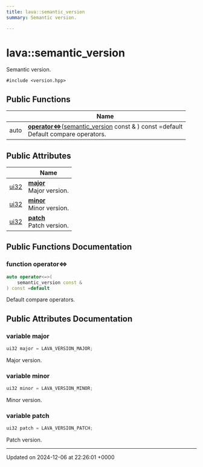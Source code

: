 ```yaml
---
title: lava::semantic_version
summary: Semantic version. 

---
```


# lava::semantic_version



Semantic version. 


`#include <version.hpp>`

## Public Functions

|                | Name           |
| -------------- | -------------- |
| auto | **[operator<=>](/_doxybook/Classes/structlava_1_1semantic__version.md#function-operator<=>)**([semantic_version](/_doxybook/Classes/structlava_1_1semantic__version.md) const & ) const =default<br>Default compare operators.  |

## Public Attributes

|                | Name           |
| -------------- | -------------- |
| [ui32](/_doxybook/Namespaces/namespacelava.md#using-ui32) | **[major](/_doxybook/Classes/structlava_1_1semantic__version.md#variable-major)** <br>Major version.  |
| [ui32](/_doxybook/Namespaces/namespacelava.md#using-ui32) | **[minor](/_doxybook/Classes/structlava_1_1semantic__version.md#variable-minor)** <br>Minor version.  |
| [ui32](/_doxybook/Namespaces/namespacelava.md#using-ui32) | **[patch](/_doxybook/Classes/structlava_1_1semantic__version.md#variable-patch)** <br>Patch version.  |

## Public Functions Documentation

### function operator<=>

```cpp
auto operator<=>(
    semantic_version const & 
) const =default
```

Default compare operators. 

## Public Attributes Documentation

### variable major

```cpp
ui32 major = LAVA_VERSION_MAJOR;
```

Major version. 

### variable minor

```cpp
ui32 minor = LAVA_VERSION_MINOR;
```

Minor version. 

### variable patch

```cpp
ui32 patch = LAVA_VERSION_PATCH;
```

Patch version. 

-------------------------------

Updated on 2024-12-06 at 22:26:01 +0000